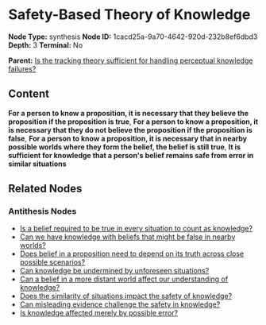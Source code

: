 # Safety-Based Theory of Knowledge

**Node Type:** synthesis
**Node ID:** 1cacd25a-9a70-4642-920d-232b8ef6dbd3
**Depth:** 3
**Terminal:** No

**Parent:** [Is the tracking theory sufficient for handling perceptual knowledge failures?](is-the-tracking-theory-sufficient-for-handling-perceptual-knowledge-failures-antithesis-04c84e1a-14a5-4d2c-9089-500dec4c8e28.md)

## Content

**For a person to know a proposition, it is necessary that they believe the proposition if the proposition is true**, **For a person to know a proposition, it is necessary that they do not believe the proposition if the proposition is false**, **For a person to know a proposition, it is necessary that in nearby possible worlds where they form the belief, the belief is still true**, **It is sufficient for knowledge that a person's belief remains safe from error in similar situations**

## Related Nodes

### Antithesis Nodes

- [Is a belief required to be true in every situation to count as knowledge?](is-a-belief-required-to-be-true-in-every-situation-to-count-as-knowledge-antithesis-477a52b2-91c4-49a3-8c24-ac48f61fa89e.md)
- [Can we have knowledge with beliefs that might be false in nearby worlds?](can-we-have-knowledge-with-beliefs-that-might-be-false-in-nearby-worlds-antithesis-56694bf2-bb58-4d2b-8495-eb6afcdde471.md)
- [Does belief in a proposition need to depend on its truth across close possible scenarios?](does-belief-in-a-proposition-need-to-depend-on-its-truth-across-close-possible-scenarios-antithesis-2b2e4008-96fe-4b5a-a9df-2dc3cc4d064e.md)
- [Can knowledge be undermined by unforeseen situations?](can-knowledge-be-undermined-by-unforeseen-situations-antithesis-d8a8013e-0cbe-4e22-b651-7b308434509e.md)
- [Can a belief in a more distant world affect our understanding of knowledge?](can-a-belief-in-a-more-distant-world-affect-our-understanding-of-knowledge-antithesis-a2f7b690-8f68-46b6-9015-9f77da964474.md)
- [Does the similarity of situations impact the safety of knowledge?](does-the-similarity-of-situations-impact-the-safety-of-knowledge-antithesis-93710d27-6275-4cec-b3b1-707b24390f5b.md)
- [Can misleading evidence challenge the safety in knowledge?](can-misleading-evidence-challenge-the-safety-in-knowledge-antithesis-7ced8b04-3530-4c7e-a22b-e261dc53cfdd.md)
- [Is knowledge affected merely by possible error?](is-knowledge-affected-merely-by-possible-error-antithesis-f4ff926e-90e2-4238-b180-877dafdace0d.md)
